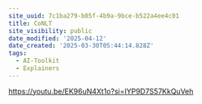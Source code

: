 ```yaml
---
site_uuid: 7c1ba279-b05f-4b9a-9bce-b522a4ee4c01
title: CoNLT
site_visibility: public
date_modified: '2025-04-12'
date_created: '2025-03-30T05:44:14.828Z'
tags:
  - AI-Toolkit
  - Explainers
---
```













































https://youtu.be/EK96uN4Xt1o?si=IYP9D7S57KkQuVeh